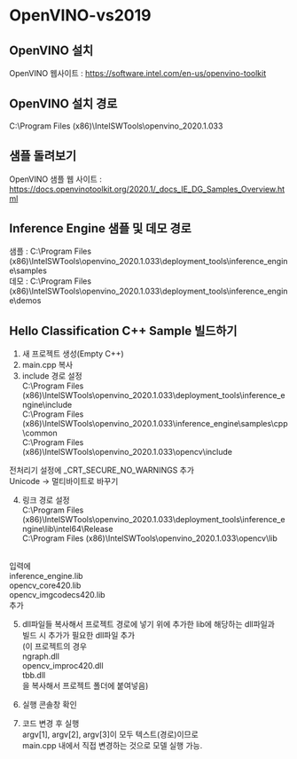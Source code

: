# OpenVINO-vs2019

## OpenVINO 설치

OpenVINO 웹사이트 : https://software.intel.com/en-us/openvino-toolkit

## OpenVINO 설치 경로

C:\Program Files (x86)\IntelSWTools\openvino_2020.1.033

## 샘플 돌려보기

OpenVINO 샘플 웹 사이트 : https://docs.openvinotoolkit.org/2020.1/_docs_IE_DG_Samples_Overview.html

## Inference Engine 샘플 및 데모 경로

샘플 : C:\Program Files (x86)\IntelSWTools\openvino_2020.1.033\deployment_tools\inference_engine\samples<br/>
데모 : C:\Program Files (x86)\IntelSWTools\openvino_2020.1.033\deployment_tools\inference_engine\demos

## Hello Classification C++ Sample 빌드하기

1. 새 프로젝트 생성(Empty C++)
2. main.cpp 복사
3. include 경로 설정<br/>
C:\Program Files (x86)\IntelSWTools\openvino_2020.1.033\deployment_tools\inference_engine\include<br/>
C:\Program Files (x86)\IntelSWTools\openvino_2020.1.033\inference_engine\samples\cpp\common<br/>
C:\Program Files (x86)\IntelSWTools\openvino_2020.1.033\opencv\include

전처리기 설정에 _CRT_SECURE_NO_WARNINGS 추가<br/>
Unicode -> 멀티바이트로 바꾸기

4. 링크 경로 설정<br/>
C:\Program Files (x86)\IntelSWTools\openvino_2020.1.033\deployment_tools\inference_engine\lib\intel64\Release<br/>
C:\Program Files (x86)\IntelSWTools\openvino_2020.1.033\opencv\lib<br/>
<br/>
입력에<br/>
inference_engine.lib<br/>
opencv_core420.lib<br/>
opencv_imgcodecs420.lib<br/>
추가

5. dll파일들 복사해서 프로젝트 경로에 넣기
위에 추가한 lib에 해당하는 dll파일과<br/>
빌드 시 추가가 필요한 dll파일 추가<br/>
(이 프로젝트의 경우<br/>
ngraph.dll<br/>
opencv_improc420.dll<br/>
tbb.dll<br/>
을 복사해서 프로젝트 폴더에 붙여넣음)

6. 실행 콘솔창 확인

7. 코드 변경 후 실행<br/>
argv[1], argv[2], argv[3]이 모두 텍스트(경로)이므로<br/>
main.cpp 내에서 직접 변경하는 것으로 모델 실행 가능.




